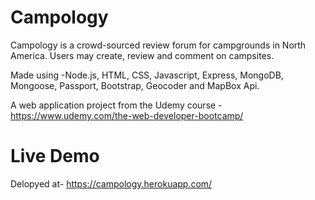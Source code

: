 # Campology
Campology is a crowd-sourced review forum for campgrounds in North America. Users may create, review and comment on campsites. 

Made using -Node.js, HTML, CSS, Javascript, Express, MongoDB, Mongoose, Passport, Bootstrap, Geocoder and MapBox Api. 

A web application project from the Udemy course - https://www.udemy.com/the-web-developer-bootcamp/

# Live Demo

Delopyed at- https://campology.herokuapp.com/
